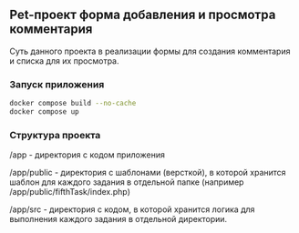 ## Pet-проект форма добавления и просмотра комментария
Суть данного проекта в реализации формы для создания комментария и списка для их просмотра.

### Запуск приложения
```bash
docker compose build --no-cache
docker compose up
```

### Структура проекта
/app - директория с кодом приложения

/app/public - директория с шаблонами (версткой), в которой хранится шаблон для каждого задания в отдельной папке (например /app/public/fifthTask/index.php)

/app/src - директория с кодом, в которой хранится логика для выполнения каждого задания в отдельной директории.
